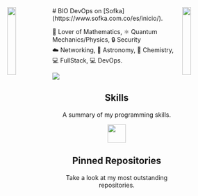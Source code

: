 <img align='left' src='' width='20%'>  
<img align='right' src='' width='20%'>  
# BIO
DevOps on [Sofka](https://www.sofka.com.co/es/inicio/).  

🧮 Lover of Mathematics, ⚛️ Quantum Mechanics/Physics, 🔒 Security  
☁️ Networking, 🌟 Astronomy, 🧪 Chemistry, 💻 FullStack, 💻 DevOps.  
  
![](https://komarev.com/ghpvc/?username=kearciniegas&color=blue)

<h2 align="center">Skills</h2>
<p align="center">A summary of my programming skills.</p>

<p align="center">
  <img src='' height='42px'/>

</p>

<h2 align="center">Pinned Repositories</h2>
<p align="center">Take a look at my most outstanding repositories.</p>
